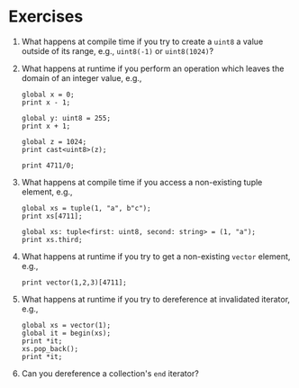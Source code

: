# Exercises

1. What happens at compile time if you try to create a `uint8` a value outside
   of its range, e.g., `uint8(-1)` or `uint8(1024)`?
1. What happens at runtime if you perform an operation which leaves the domain
   of an integer value, e.g.,

   ```spicy
   global x = 0;
   print x - 1;

   global y: uint8 = 255;
   print x + 1;

   global z = 1024;
   print cast<uint8>(z);

   print 4711/0;
   ```

1. What happens at compile time if you access a non-existing tuple element, e.g.,

   ```spicy
   global xs = tuple(1, "a", b"c");
   print xs[4711];

   global xs: tuple<first: uint8, second: string> = (1, "a");
   print xs.third;
   ```

1. What happens at runtime if you try to get a non-existing `vector` element, e.g.,

   ```spicy
   print vector(1,2,3)[4711];
   ```

1. What happens at runtime if you try to dereference at invalidated iterator, e.g.,

   ```spicy
   global xs = vector(1);
   global it = begin(xs);
   print *it;
   xs.pop_back();
   print *it;
   ```

1. Can you dereference a collection's `end` iterator?
